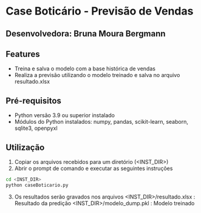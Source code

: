 # Case Boticário - Previsão de Vendas
## Desenvolvedora: Bruna Moura Bergmann

## Features

- Treina e salva o modelo com a base histórica de vendas
- Realiza a previsão utilizando o modelo treinado e salva no arquivo resultado.xlsx

## Pré-requisitos

- Python versão 3.9 ou superior instalado
- Módulos do Python instalados: numpy, pandas, scikit-learn, seaborn, sqlite3, openpyxl

## Utilização

1. Copiar os arquivos recebidos para um diretório (<INST_DIR>)
2. Abrir o prompt de comando e executar as seguintes instruções

```sh
cd <INST_DIR>
python caseBoticario.py
```


3. Os resultados serão gravados nos arquivos
<INST_DIR>/resultado.xlsx  : Resultado da predição
<INST_DIR>/modelo_dump.pkl  : Modelo treinado

